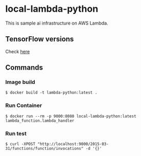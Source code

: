 # local-lambda-python

This is sample ai infrastructure on AWS Lambda.

## TensorFlow versions

Check [here](https://hub.docker.com/r/tensorflow/tensorflow/tags?page=1&name=py3)

## Commands

### Image build

```
$ docker build -t lambda-python:latest .
```

### Run Container

```
$ docker run --rm -p 9000:8080 local-lambda-python:latest lambda_function.lambda_handler
```

### Run test

```
$ curl -XPOST "http://localhost:9000/2015-03-31/functions/function/invocations" -d '{}'
```
